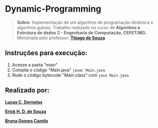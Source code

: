 # Dynamic-Programming
> **Sobre:** Implementação de um algoritmo de programação dinâmica e algoritmo guloso.  Trabalho realizado no curso de **Algoritmo e Estrutura de dados 2 - Engenharia de Computação, CEFET/MG.** Ministrada pelo professor: [**Thiago de Souza**](https://sig.cefetmg.br/sigaa/public/docente/portal.jsf?siape=1551853) 

## Instruções para execução:

 1. Acesse a pasta "main" 
 2. Compila o código "Main.java"
 `javac Main.java`
 3. Rode o código bytecode "Main.class" com `java Main.java`
    

## Realizado por:

[**Lucas C. Dornelas**](https://github.com/lucascdornelas)

[**Erick H. D. de Souza**](https://github.com/ErickHDdS)

[**Bruna Gomes Camilo**](https://github.com/BrunaGomes01)
